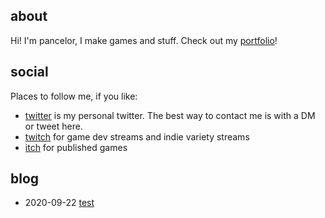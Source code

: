 ## about

Hi! I'm pancelor, I make games and stuff. Check out my [portfolio](portfolio.md)!

## social

Places to follow me, if you like:
* [twitter](https://twitter.com/pancelor) is my personal twitter. The best way to contact me is with a DM or tweet here.
* [twitch](https://twitch.com/pancelor) for game dev streams and indie variety streams
* [itch](https://pancelor.itch.io/) for published games

## blog

* 2020-09-22 [test](post0.html)

